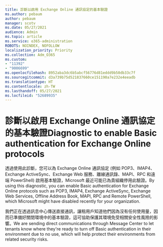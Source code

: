 ```yaml
---
title: 診斷以啟用 Exchange Online 通訊協定的基本驗證
ms.author: pebaum
author: pebaum
manager: scotv
ms.date: 05/27/2021
audience: Admin
ms.topic: article
ms.service: o365-administration
ROBOTS: NOINDEX, NOFOLLOW
localization_priority: Priority
ms.collection: Adm_O365
ms.custom:
- "11392"
- "9006699"
ms.openlocfilehash: 8952aba3dc6b5abcf56776d81eddd9b50db33c7f
ms.sourcegitcommit: d3a739b75d521837660ce151190a7e232e4eeadb
ms.translationtype: HT
ms.contentlocale: zh-TW
ms.lasthandoff: 05/27/2021
ms.locfileid: "52689935"
---
```

# <a name="diagnostic-to-enable-basic-authentication-for-exchange-online-protocols"></a><span data-ttu-id="09b68-102">診斷以啟用 Exchange Online 通訊協定的基本驗證</span><span class="sxs-lookup"><span data-stu-id="09b68-102">Diagnostic to enable Basic authentication for Exchange Online protocols</span></span>

<span data-ttu-id="09b68-103">透過使用此診斷，您可以為 Exchange Online 通訊協定 (例如 POP3、IMAP4、Exchange ActiveSync、Exchange Web 服務、離線通訊錄、MAPI、RPC 和遠端 PowerShell) 啟用基本驗證，Microsoft 最近可能已為貴組織停用此驗證。</span><span class="sxs-lookup"><span data-stu-id="09b68-103">By using this diagnostic, you can enable Basic authentication for Exchange Online protocols such as POP3, IMAP4, Exchange ActiveSync, Exchange Web Services, Offline Address Book, MAPI, RPC and Remote PowerShell, which Microsoft might have disabled recently for your organization.</span></span> 

<span data-ttu-id="09b68-104">我們正在透過訊息中心傳送直接通訊，讓租用戶知道他們因為沒有任何使用量，因而已準備好關閉環境中的基本驗證，這可協助保護其環境免受相關安全性風險的影響。</span><span class="sxs-lookup"><span data-stu-id="09b68-104">We are sending direct communications through Message Center to let tenants know where they're ready to turn off Basic authentication in their environment due to no use, which will help protect their environments from related security risks.</span></span>